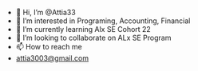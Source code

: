 - 👋 Hi, I’m @Attia33
- 👀 I’m interested in Programing, Accounting, Financial 
- 🌱 I’m currently learning Alx SE Cohort 22
- 💞️ I’m looking to collaborate on ALx SE Program
- 📫 How to reach me
- attia3003@gmail.com

<!---
Attia33/Attia33 is a ✨ special ✨ repository because its `README.md` (this file) appears on your GitHub profile.
You can click the Preview link to take a look at your changes.
--->
